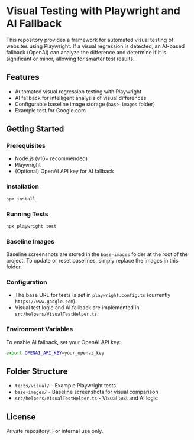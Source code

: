 # Visual Testing with Playwright and AI Fallback

This repository provides a framework for automated visual testing of websites using Playwright. If a visual regression is detected, an AI-based fallback (OpenAI) can analyze the difference and determine if it is significant or minor, allowing for smarter test results.

## Features
- Automated visual regression testing with Playwright
- AI fallback for intelligent analysis of visual differences
- Configurable baseline image storage (`base-images` folder)
- Example test for Google.com

## Getting Started

### Prerequisites
- Node.js (v16+ recommended)
- Playwright
- (Optional) OpenAI API key for AI fallback

### Installation
```sh
npm install
```

### Running Tests
```sh
npx playwright test
```

### Baseline Images
Baseline screenshots are stored in the `base-images` folder at the root of the project. To update or reset baselines, simply replace the images in this folder.

### Configuration
- The base URL for tests is set in `playwright.config.ts` (currently `https://www.google.com`).
- Visual test logic and AI fallback are implemented in `src/helpers/VisualTestHelper.ts`.

### Environment Variables
To enable AI fallback, set your OpenAI API key:
```sh
export OPENAI_API_KEY=your_openai_key
```

## Folder Structure
- `tests/visual/` - Example Playwright tests
- `base-images/` - Baseline screenshots for visual comparison
- `src/helpers/VisualTestHelper.ts` - Visual test and AI logic

## License
Private repository. For internal use only.
